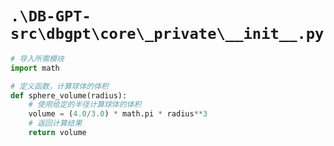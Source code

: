 # `.\DB-GPT-src\dbgpt\core\_private\__init__.py`

```py
# 导入所需模块
import math

# 定义函数，计算球体的体积
def sphere_volume(radius):
    # 使用给定的半径计算球体的体积
    volume = (4.0/3.0) * math.pi * radius**3
    # 返回计算结果
    return volume
```